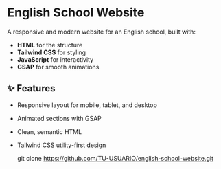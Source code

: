# English School Website

A responsive and modern website for an English school, built with:

- **HTML** for the structure
- **Tailwind CSS** for styling
- **JavaScript** for interactivity
- **GSAP** for smooth animations

## ✨ Features
- Responsive layout for mobile, tablet, and desktop
- Animated sections with GSAP
- Clean, semantic HTML
- Tailwind CSS utility-first design


   git clone https://github.com/TU-USUARIO/english-school-website.git
